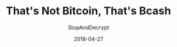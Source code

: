 ---
layout: writing
title: That's Not Bitcoin, That's Bcash
date: 2018-04-27
categories: ['Bitcoin']
author: ['StopAndDecrypt']
excerpt: Or, There and Back Again, a Full-Node’s tale
external_url: https://hackernoon.com/thats-not-bitcoin-that-s-bcash-f730f0d0a837
---